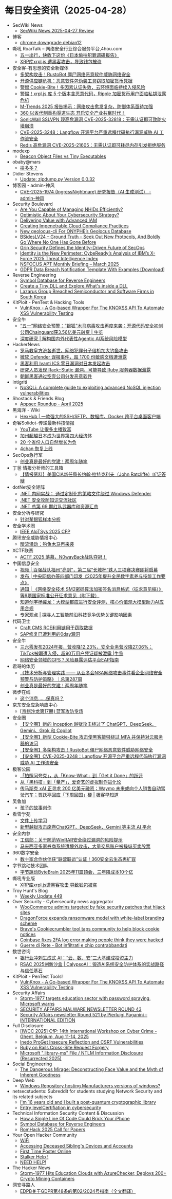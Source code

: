 # 每日安全资讯（2025-04-28）

- SecWiki News
  - [SecWiki News 2025-04-27 Review](http://www.sec-wiki.com/?2025-04-27)
- 博客
  - [chrome downgrade debian12](https://dyrnq.com/chrome-downgrade-debian12/)
- 嘶吼 RoarTalk – 网络安全行业综合服务平台,4hou.com
  - [五一出行，快收下这份《日本偷拍犯罪调研报告》](https://www.4hou.com/posts/EymY)
  - [XRP库xrpl.js 遭黑客攻击，导致钱包被盗](https://www.4hou.com/posts/mkg9)
- 安全客-有思想的安全新媒体
  - [多架构攻击！RustoBot 僵尸网络恶意软件威胁网络安全](https://www.anquanke.com/post/id/306930)
  - [开源供应链危机：恶意软件包伪装工具窃取加密货币凭据](https://www.anquanke.com/post/id/306928)
  - [警惕 Cookie-Bite！多因素认证失效，云环境面临持续入侵风险](https://www.anquanke.com/post/id/306926)
  - [警惕！xrpl.js 库 5 个版本含恶意代码，Ripple 加密货币用户面临私钥泄露危机](https://www.anquanke.com/post/id/306923)
  - [M-Trends 2025 报告揭示：网络攻击愈发复杂，防御体系亟待加强](https://www.anquanke.com/post/id/306921)
  - [360 以省代制重构渠道生态 开启安全产业共赢时代！](https://www.anquanke.com/post/id/306914)
  - [SonicWall SSLVPN 现高危漏洞 CVE-2025-32818：无需认证即可致防火墙崩溃](https://www.anquanke.com/post/id/306910)
  - [CVE-2025-3248：Langflow 开源平台严重远程代码执行漏洞威胁 AI 工作流安全](https://www.anquanke.com/post/id/306905)
  - [Redis 高危漏洞 CVE-2025-21605：无需认证即可耗尽内存引发拒绝服务](https://www.anquanke.com/post/id/306901)
- modexp
  - [Beacon Object Files vs Tiny Executables](https://modexp.wordpress.com/2025/04/27/beacon-object-files-vs-tiny-executables/)
- obaby@mars
  - [拼多多？](https://h4ck.org.cn/2025/04/20289)
- Didier Stevens
  - [Update: zipdump.py Version 0.0.32](https://blog.didierstevens.com/2025/04/27/updte-zipdump-py-version-0-0-32/)
- 博客园 - admin-神风
  - [CVE-2025-1974 (IngressNightmare) 研究报告（AI 生成测试） - admin-神风](https://www.cnblogs.com/wh4am1/p/18850821)
- Security Boulevard
  - [Are You Capable of Managing NHIDs Efficiently?](https://securityboulevard.com/2025/04/are-you-capable-of-managing-nhids-efficiently/?utm_source=rss&utm_medium=rss&utm_campaign=are-you-capable-of-managing-nhids-efficiently)
  - [Optimistic About Your Cybersecurity Strategy?](https://securityboulevard.com/2025/04/optimistic-about-your-cybersecurity-strategy/?utm_source=rss&utm_medium=rss&utm_campaign=optimistic-about-your-cybersecurity-strategy)
  - [Delivering Value with Advanced IAM](https://securityboulevard.com/2025/04/delivering-value-with-advanced-iam/?utm_source=rss&utm_medium=rss&utm_campaign=delivering-value-with-advanced-iam)
  - [Creating Impenetrable Cloud Compliance Practices](https://securityboulevard.com/2025/04/creating-impenetrable-cloud-compliance-practices/?utm_source=rss&utm_medium=rss&utm_campaign=creating-impenetrable-cloud-compliance-practices)
  - [New geolocus-cli For ONYPHE’s Geolocus Database](https://securityboulevard.com/2025/04/new-geolocus-cli-for-onyphes-geolocus-database/?utm_source=rss&utm_medium=rss&utm_campaign=new-geolocus-cli-for-onyphes-geolocus-database)
  - [BSidesLV24 – Ground Truth – Seek Out New Protocols, And Boldly Go Where No One Has Gone Before](https://securityboulevard.com/2025/04/bsideslv24-ground-truth-seek-out-new-protocols-and-boldly-go-where-no-one-has-gone-before/?utm_source=rss&utm_medium=rss&utm_campaign=bsideslv24-ground-truth-seek-out-new-protocols-and-boldly-go-where-no-one-has-gone-before)
  - [Grip Security Defines the Identity-Driven Future of SecOps](https://securityboulevard.com/2025/04/grip-security-defines-the-identity-driven-future-of-secops/?utm_source=rss&utm_medium=rss&utm_campaign=grip-security-defines-the-identity-driven-future-of-secops)
  - [Identity is the New Perimeter: CybeReady’s Analysis of IBM’s X-Force 2025 Threat Intelligence Index](https://securityboulevard.com/2025/04/identity-is-the-new-perimeter-cybereadys-analysis-of-ibms-x-force-2025-threat-intelligence-index/?utm_source=rss&utm_medium=rss&utm_campaign=identity-is-the-new-perimeter-cybereadys-analysis-of-ibms-x-force-2025-threat-intelligence-index)
  - [NSFOCUS APT Monthly Briefing – March 2025](https://securityboulevard.com/2025/04/nsfocus-apt-monthly-briefing-march-2025/?utm_source=rss&utm_medium=rss&utm_campaign=nsfocus-apt-monthly-briefing-march-2025)
  - [GDPR Data Breach Notification Template With Examples [Download]](https://securityboulevard.com/2025/04/gdpr-data-breach-notification-template-with-examples-download/?utm_source=rss&utm_medium=rss&utm_campaign=gdpr-data-breach-notification-template-with-examples-download)
- Reverse Engineering
  - [Symbol Database for Reverse Engineers](https://www.reddit.com/r/ReverseEngineering/comments/1k9dmq1/symbol_database_for_reverse_engineers/)
  - [Create a Tiny DLL and Explore What's inside a DLL](https://www.reddit.com/r/ReverseEngineering/comments/1k95dv5/create_a_tiny_dll_and_explore_whats_inside_a_dll/)
  - [Lazarus Group Breached Semiconductor and Software Firms in South Korea](https://www.reddit.com/r/ReverseEngineering/comments/1k8s7me/lazarus_group_breached_semiconductor_and_software/)
- KitPloit - PenTest &amp; Hacking Tools
  - [VulnKnox - A Go-based Wrapper For The KNOXSS API To Automate XSS Vulnerability Testing](http://www.kitploit.com/2025/04/vulnknox-go-based-wrapper-for-knoxss.html)
- 安全牛
  - [“五一”网络安全预警：”银狐”木马病毒攻击再度来袭；开源代码安全初创公司Chainguard获3.56亿美元融资 | 牛览](https://www.aqniu.com/homenews/108998.html)
  - [深度研究 | 解构国内外代表性Agentic AI系统风险模型](https://www.aqniu.com/homenews/108995.html)
- HackerNews
  - [罗马教皇方济各逝世，网络犯罪分子借机加大钓鱼攻击](https://hackernews.cc/archives/58531)
  - [微软 Defender 误报事件，超 1700 份敏感文档遭泄露](https://hackernews.cc/archives/58529)
  - [黑客利用 Ivanti ICS 零日漏洞对日本发起攻击](https://hackernews.cc/archives/58527)
  - [研究人员发现 Rack::Static 漏洞，可能导致 Ruby 服务器数据泄露](https://hackernews.cc/archives/58525)
  - [朝鲜黑客通过空壳公司分发恶意软件​](https://hackernews.cc/archives/58521)
- Intigriti
  - [NoSQLi: A complete guide to exploiting advanced NoSQL injection vulnerabilities](https://www.intigriti.com/researchers/blog/hacking-tools/exploiting-nosql-injection-nosqli-vulnerabilities)
- Shostack & Friends Blog
  - [Appsec Roundup - April 2025](https://shostack.org/blog/appsec-roundup-april/)
- 黑海洋 - Wiki
  - [HexHub | 一款强大的SSH/SFTP、数据库、Docker 跨平台桌面客户端](https://blog.upx8.com/4779)
- 奇客Solidot–传递最新科技情报
  - [YouTube 让很多主播致富](https://www.solidot.org/story?sid=81162)
  - [加州超越日本成为世界第四大经济体](https://www.solidot.org/story?sid=81161)
  - [20 个省份人口自然增长为负](https://www.solidot.org/story?sid=81160)
  - [4chan 恢复上线](https://www.solidot.org/story?sid=81159)
- SecOps急行军
  - [创业真是最好的党建！两周年随笔](https://mp.weixin.qq.com/s?__biz=MjM5Mjc5MDQ3NA==&mid=2652056349&idx=1&sn=df7c7c094540a17e3a6421345628c000&subscene=0)
- 丁爸 情报分析师的工具箱
  - [【情报资料】美国CIA新任局长约翰·拉特克利夫（John Ratcliffe）听证答辩](https://mp.weixin.qq.com/s?__biz=MzI2MTE0NTE3Mw==&mid=2651149821&idx=1&sn=f980557adc4b46e7035a52533eacd341&subscene=0)
- dotNet安全矩阵
  - [.NET 内网实战： 通过定制化的策略文件绕过 Windows Defender](https://mp.weixin.qq.com/s?__biz=MzUyOTc3NTQ5MA==&mid=2247499546&idx=1&sn=76856bc324504c9bfdab66e5053d9645&subscene=0)
  - [.NET 安全攻防知识交流社区](https://mp.weixin.qq.com/s?__biz=MzUyOTc3NTQ5MA==&mid=2247499546&idx=2&sn=56d1804e11ca072873d4966f9f052983&subscene=0)
  - [.NET 总第 69 期红队武器库和资源汇总](https://mp.weixin.qq.com/s?__biz=MzUyOTc3NTQ5MA==&mid=2247499546&idx=3&sn=f10c5fa0fc139c07c5adebf8d7f30b5c&subscene=0)
- 安全分析与研究
  - [针对某银狐样本分析](https://mp.weixin.qq.com/s?__biz=MzA4ODEyODA3MQ==&mid=2247491730&idx=1&sn=2af247dcee27513e726490539c4a6bac&subscene=0)
- 安全学术圈
  - [IEEE AloTSys 2025 CFP](https://mp.weixin.qq.com/s?__biz=MzU5MTM5MTQ2MA==&mid=2247492070&idx=1&sn=cbd5a03bbaa51586df564ca829cef6c7&subscene=0)
- 腾讯安全威胁情报中心
  - [暗流涌动：钓鱼木马再来袭](https://mp.weixin.qq.com/s?__biz=MzI5ODk3OTM1Ng==&mid=2247510281&idx=1&sn=6c73d4eb6460f6d7fbca307897b245e1&subscene=0)
- XCTF联赛
  - [ACTF 2025 落幕，N0wayBack战队夺冠！](https://mp.weixin.qq.com/s?__biz=MjM5NDU3MjExNw==&mid=2247515564&idx=1&sn=93321dba2468857e1b14d7f57ae2226b&subscene=0)
- 中国信息安全
  - [视频 | 百强战队福州“亮剑”，第二届“长城杯”铁人三项赛决赛即将启幕](https://mp.weixin.qq.com/s?__biz=MzA5MzE5MDAzOA==&mid=2664241518&idx=1&sn=414b670a0f8142ceab2a39e013fac003&subscene=0)
  - [发布 | 中央网信办等四部门印发《2025年提升全民数字素养与技能工作要点》](https://mp.weixin.qq.com/s?__biz=MzA5MzE5MDAzOA==&mid=2664241518&idx=2&sn=c7110caa0c3568e9b18e9c85b7ffda2b&subscene=0)
  - [通知 | 《网络安全技术 SM2密码算法加密签名消息格式（征求意见稿）》等9项国家标准公开征求意见（附下载）](https://mp.weixin.qq.com/s?__biz=MzA5MzE5MDAzOA==&mid=2664241518&idx=3&sn=42d92cef0f17167b631cc0b67829fa23&subscene=0)
  - [知道创宇杨冀龙：大模型都应进行安全评测，核心价值观大模型助力AI应用合规](https://mp.weixin.qq.com/s?__biz=MzA5MzE5MDAzOA==&mid=2664241518&idx=4&sn=95bd10d1969b7e0420de5588bcee026a&subscene=0)
  - [专家观点 | 探寻人工智能前沿科技竞争优势关键影响因素](https://mp.weixin.qq.com/s?__biz=MzA5MzE5MDAzOA==&mid=2664241518&idx=5&sn=3754113edaf7b89df803693d578f7729&subscene=0)
- 代码卫士
  - [Craft CMS RCE利用链用于窃取数据](https://mp.weixin.qq.com/s?__biz=MzI2NTg4OTc5Nw==&mid=2247522866&idx=1&sn=f8c7ca3a1ba46ce90b3df18909d4b5b4&subscene=0)
  - [SAP修复已遭利用的0day漏洞](https://mp.weixin.qq.com/s?__biz=MzI2NTg4OTc5Nw==&mid=2247522866&idx=2&sn=5e8614c50bbde8621342a1caffc25b99&subscene=0)
- 安全牛
  - [三六零发布2024年报，营收降12.23%，安全业务营收降27.06%；TikTok被曝遭入侵，超90万用户凭证疑被泄露 |牛览](https://mp.weixin.qq.com/s?__biz=MjM5Njc3NjM4MA==&mid=2651136434&idx=1&sn=bc9535b81bbc203698c6bb42a6f2deba&subscene=0)
  - [网络安全领域的GPS？风险暴露评估平台EAP指南](https://mp.weixin.qq.com/s?__biz=MjM5Njc3NjM4MA==&mid=2651136434&idx=2&sn=af14cc5e3f8f9e9c48a7af9baf5851df&subscene=0)
- 君哥的体历
  - [《技术分析与管理实践 —— 从亚冬会NSA网络攻击事件看企业网络安全预警与防护策略》｜总第287周](https://mp.weixin.qq.com/s?__biz=MzI2MjQ1NTA4MA==&mid=2247492041&idx=1&sn=da3ab86325d048d5719b19dd265a46a4&subscene=0)
  - [创业真是最好的党建！两周年随笔](https://mp.weixin.qq.com/s?__biz=MzI2MjQ1NTA4MA==&mid=2247492037&idx=1&sn=aa712be25ee295981b9cf4add13fec62&subscene=0)
- 微步在线
  - [这个消息......保真吗？](https://mp.weixin.qq.com/s?__biz=MzI5NjA0NjI5MQ==&mid=2650183672&idx=1&sn=a9d7991c73b9da8d445103af3160f403&subscene=0)
- 京东安全应急响应中心
  - [⌈京麒沙龙第17期⌋ 蓝军攻防专场](https://mp.weixin.qq.com/s?__biz=MjM5OTk2MTMxOQ==&mid=2727844691&idx=1&sn=0719515620937356bd7debdd75d821b0&subscene=0)
- 安全圈
  - [【安全圈】新的 Inception 越狱攻击绕过了 ChatGPT、DeepSeek、Gemini、Grok 和 Copilot](https://mp.weixin.qq.com/s?__biz=MzIzMzE4NDU1OQ==&mid=2652069303&idx=1&sn=2bf2a027c88384f327423203ee880d4f&subscene=0)
  - [【安全圈】新型 Cookie-Bite 攻击使黑客能够绕过 MFA 并保持对云服务器的访问](https://mp.weixin.qq.com/s?__biz=MzIzMzE4NDU1OQ==&mid=2652069303&idx=2&sn=3a3ca28368a080404b2c8d5a70ac3042&subscene=0)
  - [【安全圈】多架构攻击！RustoBot 僵尸网络恶意软件威胁网络安全](https://mp.weixin.qq.com/s?__biz=MzIzMzE4NDU1OQ==&mid=2652069303&idx=3&sn=235f1828335283b5e63349478587572e&subscene=0)
  - [【安全圈】CVE-2025-3248：Langflow 开源平台严重远程代码执行漏洞威胁 AI 工作流安全](https://mp.weixin.qq.com/s?__biz=MzIzMzE4NDU1OQ==&mid=2652069303&idx=4&sn=2be93ee795a859778f6b32285101b8fc&subscene=0)
- 极客公园
  - [「拍照问夸克」，从「Know-What」到「Get it Done」的跃迁](https://mp.weixin.qq.com/s?__biz=MTMwNDMwODQ0MQ==&mid=2653078337&idx=1&sn=c2658127e42bcd90bc7f97fa16f4c11d&subscene=0)
  - [从「黑科技」到「量产」，爱奇艺的虚拟制作进化论](https://mp.weixin.qq.com/s?__biz=MTMwNDMwODQ0MQ==&mid=2653078337&idx=2&sn=8737ae142f3e8fee8185e4bbe79e45bd&subscene=0)
  - [传马斯克 xAI 正寻求 200 亿美元融资；Waymo 未来或向个人销售自动驾驶汽车；贾跃亭回应「下周回国」梗 | 极客早知道](https://mp.weixin.qq.com/s?__biz=MTMwNDMwODQ0MQ==&mid=2653078311&idx=1&sn=dbb2b0a0700967a59b0f84b596b23c8c&subscene=0)
- 吴鲁加
  - [孩子的故事创作](https://mp.weixin.qq.com/s?__biz=Mzg5NDY4ODM1MA==&mid=2247485322&idx=1&sn=ef7bd912e9da023d4af64add542eb89e&subscene=0)
- 看雪学苑
  - [文件上传学习](https://mp.weixin.qq.com/s?__biz=MjM5NTc2MDYxMw==&mid=2458593109&idx=1&sn=05519dc230a6c720ac474e50c557c748&subscene=0)
  - [新型越狱攻击席卷ChatGPT、DeepSeek、Gemini 等主流 AI 平台](https://mp.weixin.qq.com/s?__biz=MjM5NTc2MDYxMw==&mid=2458593109&idx=2&sn=0b6b44f3effb3df5374c57d9e77dbee2&subscene=0)
- 安全内参
  - [工信部：关于防范WinRAR安全绕过漏洞的风险提示](https://mp.weixin.qq.com/s?__biz=MzI4NDY2MDMwMw==&mid=2247514261&idx=2&sn=f0875aa740f8b02e3cafb8f0d80e80d3&subscene=0)
  - [马来西亚多家券商系统遭境外攻击，大量交易账户被操纵买卖股票](https://mp.weixin.qq.com/s?__biz=MzI4NDY2MDMwMw==&mid=2247514261&idx=1&sn=992448eef2e540968585332600d2ee26&subscene=0)
- 360数字安全
  - [数十家合作伙伴获“联营联运”认证！360安全云生态再扩容](https://mp.weixin.qq.com/s?__biz=MzA4MTg0MDQ4Nw==&mid=2247580407&idx=1&sn=bcac98a22cd1951fda544ddaeb65d431&subscene=0)
- 字节跳动技术团队
  - [字节跳动ByteBrain 2025年11篇顶会，三年降成本10个亿](https://mp.weixin.qq.com/s?__biz=MzI1MzYzMjE0MQ==&mid=2247514334&idx=1&sn=253a7ff8707a5f6c02f0dcea06b65247&subscene=0)
- 嘶吼专业版
  - [XRP库xrpl.js遭黑客攻击 导致钱包被盗](https://mp.weixin.qq.com/s?__biz=MzI0MDY1MDU4MQ==&mid=2247582151&idx=1&sn=7a4a066e703117cb6a07aef79b142422&subscene=0)
- Troy Hunt's Blog
  - [Weekly Update 449](https://www.troyhunt.com/weekly-update-449/)
- Over Security - Cybersecurity news aggregator
  - [WooCommerce admins targeted by fake security patches that hijack sites](https://www.bleepingcomputer.com/news/security/woocommerce-admins-targeted-by-fake-security-patches-that-hijack-sites/)
  - [DragonForce expands ransomware model with white-label branding scheme](https://www.bleepingcomputer.com/news/security/dragonforce-expands-ransomware-model-with-white-label-branding-scheme/)
  - [Brave's Cookiecrumbler tool taps community to help block cookie notices](https://www.bleepingcomputer.com/news/security/braves-cookiecrumbler-tool-taps-community-to-help-block-cookie-notices/)
  - [Coinbase fixes 2FA log error making people think they were hacked](https://www.bleepingcomputer.com/news/security/coinbase-fixes-2fa-log-error-making-people-think-they-were-hacked/)
  - [Guerre di Rete - Bot infiltrati e chip contrabbandati](https://guerredirete.substack.com/p/guerre-di-rete-bot-infiltrati-e-chip)
- 数世咨询
  - [银行业冲刺生成式 AI：“云、数、安”三大基建成投资主力](https://mp.weixin.qq.com/s?__biz=MzkxNzA3MTgyNg==&mid=2247538615&idx=1&sn=e9f139e10ef379f853ee5ff1453e94af&subscene=0)
  - [RSAC 2025创新沙盒 | CalypsoAI：锻造AI系统安全防护体系的实战路径与信任基石](https://mp.weixin.qq.com/s?__biz=MzkxNzA3MTgyNg==&mid=2247538615&idx=2&sn=a8f37ffc664fbd4cc4a14327c114fa5b&subscene=0)
- KitPloit - PenTest Tools!
  - [VulnKnox - A Go-based Wrapper For The KNOXSS API To Automate XSS Vulnerability Testing](http://www.kitploit.com/2025/04/vulnknox-go-based-wrapper-for-knoxss.html)
- Security Affairs
  - [Storm-1977 targets education sector with password spraying, Microsoft warns](https://securityaffairs.com/177067/hacking/storm-1977-targets-education-sector-with-password-spraying-microsoft-warns.html)
  - [SECURITY AFFAIRS MALWARE NEWSLETTER ROUND 43](https://securityaffairs.com/177060/malware/security-affairs-malware-newsletter-round-43.html)
  - [Security Affairs newsletter Round 521 by Pierluigi Paganini – INTERNATIONAL EDITION](https://securityaffairs.com/177050/breaking-news/security-affairs-newsletter-round-521-by-pierluigi-paganini-international-edition.html)
- Full Disclosure
  - [[IWCC 2025] CfP: 14th International Workshop on Cyber Crime -	Ghent, Belgium, Aug 11-14, 2025](https://seclists.org/fulldisclosure/2025/Apr/31)
  - [Inedo ProGet Insecure Reflection and CSRF Vulnerabilities](https://seclists.org/fulldisclosure/2025/Apr/30)
  - [Ruby on Rails Cross-Site Request Forgery](https://seclists.org/fulldisclosure/2025/Apr/29)
  - [Microsoft ".library-ms" File / NTLM Information Disclosure (Resurrected 2025)](https://seclists.org/fulldisclosure/2025/Apr/28)
- Social Engineering
  - [The Dangerous Mirage: Deconstructing Face Value and the Myth of Inherent Goodness](https://www.reddit.com/r/SocialEngineering/comments/1k8uo63/the_dangerous_mirage_deconstructing_face_value/)
- Deep Web
  - [Windows Repository hosting Manufacturers versions of windows?](https://www.reddit.com/r/deepweb/comments/1k987jp/windows_repository_hosting_manufacturers_versions/)
- netsecstudents: Subreddit for students studying Network Security and its related subjects
  - [I'm 16 years old and I built a post-quantum cryptographic library](https://www.reddit.com/r/netsecstudents/comments/1k993h9/im_16_years_old_and_i_built_a_postquantum/)
  - [Entry levelCertifiation in cybersecurity](https://www.reddit.com/r/netsecstudents/comments/1k9d7ly/entry_levelcertifiation_in_cybersecurity/)
- Technical Information Security Content & Discussion
  - [How a Single Line Of Code Could Brick Your iPhone](https://www.reddit.com/r/netsec/comments/1k9hxj1/how_a_single_line_of_code_could_brick_your_iphone/)
  - [Symbol Database for Reverse Engineers](https://www.reddit.com/r/netsec/comments/1k9bdh2/symbol_database_for_reverse_engineers/)
  - [RomHack 2025 Call for Papers](https://www.reddit.com/r/netsec/comments/1k8xj1s/romhack_2025_call_for_papers/)
- Your Open Hacker Community
  - [WiFi](https://www.reddit.com/r/HowToHack/comments/1k9fmd9/wifi/)
  - [Accessing Deceased Sibling's Devices and Accounts](https://www.reddit.com/r/HowToHack/comments/1k9d3sr/accessing_deceased_siblings_devices_and_accounts/)
  - [First Time Poster Online](https://www.reddit.com/r/HowToHack/comments/1k8ybl2/first_time_poster_online/)
  - [Stalker Help !](https://www.reddit.com/r/HowToHack/comments/1k94z91/stalker_help/)
  - [NEED HELP!](https://www.reddit.com/r/HowToHack/comments/1k8tg6u/need_help/)
- The Hacker News
  - [Storm-1977 Hits Education Clouds with AzureChecker, Deploys 200+ Crypto Mining Containers](https://thehackernews.com/2025/04/storm-1977-hits-education-clouds-with.html)
- 网安寻路人
  - [EDPB关于GDPR第48条的第02/2024号指南（全文翻译）](https://mp.weixin.qq.com/s?__biz=MzIxODM0NDU4MQ==&mid=2247507160&idx=1&sn=2a97059fd051861f0bd3e1fe65cf3267&subscene=0)
